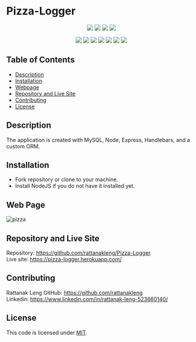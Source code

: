 # Pizza-Logger

<p align="center">
    <img src="https://img.shields.io/github/repo-size/rattanakleng/Pizza-Logger" />
    <img src="https://img.shields.io/github/issues/rattanakleng/Pizza-Logger" />
    <img src="https://img.shields.io/github/last-commit/rattanakleng/Pizza-Logger" />
    <img src="https://img.shields.io/badge/License-MIT-yellow.svg" />
</p>
 
<p align="center">
    <img src="https://img.shields.io/badge/Javascript-red" />
    <img src="https://img.shields.io/badge/jQuery-orange"  />
    <img src="https://img.shields.io/badge/-node.js-yellow" />
    <img src="https://img.shields.io/badge/-inquirer-blue" >
    <img src="https://img.shields.io/badge/-mySQL-teal" />
    <img src="https://img.shields.io/badge/-Bootstrap-indigo" />
    <img src="https://img.shields.io/badge/-Handlebars-violet" />
</p>

## Table of Contents
- [Description](#description)
- [Installation](#installation)
- [Webpage](#web-page)
- [Repository and Live Site](#repository-and-live-site)
- [Contributing](#contributing)
- [License](#license)
## Description
The application is created with MySQL, Node, Express, Handlebars, and a custom ORM.
## Installation
- Fork repository or clone to your machine.
- Install NodeJS if you do not have it installed yet.

## Web Page
![pizza](https://user-images.githubusercontent.com/29310963/107883580-9b0dd900-6ea4-11eb-8bf1-f84d21e6b20e.PNG)

## Repository and Live Site
Repository: https://github.com/rattanakleng/Pizza-Logger </br>
Live site: https://pizza-logger.herokuapp.com/


 
## Contributing
Rattanak Leng 
GitHub: https://github.com/rattanakleng </br>
Linkedin: https://www.linkedin.com/in/rattanak-leng-523660140/

## License
This code is licensed under [MIT](https://opensource.org/licenses/MIT”).
 

